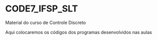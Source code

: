 # CODE7_IFSP_SLT
Material do curso de Controle Discreto

Aqui colocaremos os códigos dos programas desenvolvidos nas aulas
